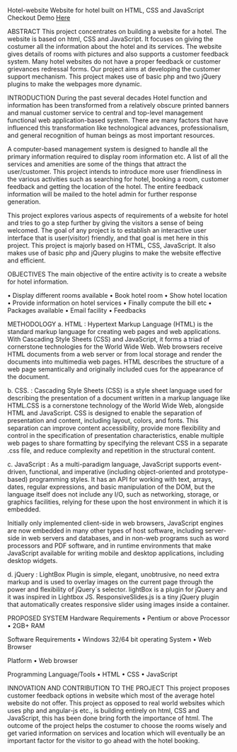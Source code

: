Hotel-website
Website for hotel built on HTML, CSS and JavaScript
Checkout Demo [Here](file:///C:/Users/ramka/Downloads/hotel%20bookinsg%20website/desgin/index.html/)

ABSTRACT
This project concentrates on building a website for a hotel. The website is based on html, CSS and JavaScript. It focuses on giving the costumer all the information about the hotel and its services. The website gives details of rooms with pictures and also supports a customer feedback system. Many hotel websites do not have a proper feedback or customer grievances redressal forms. Our project aims at developing the customer support mechanism. This project makes use of basic php and two jQuery plugins to make the webpages more dynamic.

INTRODUCTION
During the past several decades Hotel function and information has been transformed from a relatively obscure printed banners and manual customer service to central and top-level management functional web application-based system. There are many factors that have influenced this transformation like technological advances, professionalism, and general recognition of human beings as most important resources.

A computer-based management system is designed to handle all the primary information required to display room information etc. A list of all the services and amenities are some of the things that attract the user/customer. This project intends to introduce more user friendliness in the various activities such as searching for hotel, booking a room, customer feedback and getting the location of the hotel. The entire feedback information will be mailed to the hotel admin for further response generation.

This project explores various aspects of requirements of a website for hotel and tries to go a step further by giving the visitors a sense of being welcomed. The goal of any project is to establish an interactive user interface that is user(visitor) friendly, and that goal is met here in this project. This project is majorly based on HTML, CSS, JavaScript. It also makes use of basic php and jQuery plugins to make the website effective and efficient.

OBJECTIVES
The main objective of the entire activity is to create a website for hotel information.

• Display different rooms available
• Book hotel room
• Show hotel location
• Provide information on hotel services
• Finally compute the bill etc
• Packages available
• Email facility
• Feedbacks

METHODOLOGY
a. HTML :
Hypertext Markup Language (HTML) is the standard markup language for creating web pages and web applications. With Cascading Style Sheets (CSS) and JavaScript, it forms a triad of cornerstone technologies for the World Wide Web. Web browsers receive HTML documents from a web server or from local storage and render the documents into multimedia web pages. HTML describes the structure of a web page semantically and originally included cues for the appearance of the document.

b. CSS. :
Cascading Style Sheets (CSS) is a style sheet language used for describing the presentation of a document written in a markup language like HTML.CSS is a cornerstone technology of the World Wide Web, alongside HTML and JavaScript. CSS is designed to enable the separation of presentation and content, including layout, colors, and fonts. This separation can improve content accessibility, provide more flexibility and control in the specification of presentation characteristics, enable multiple web pages to share formatting by specifying the relevant CSS in a separate .css file, and reduce complexity and repetition in the structural content.

c. JavaScript :
As a multi-paradigm language, JavaScript supports event-driven, functional, and imperative (including object-oriented and prototype-based) programming styles. It has an API for working with text, arrays, dates, regular expressions, and basic manipulation of the DOM, but the language itself does not include any I/O, such as networking, storage, or graphics facilities, relying for these upon the host environment in which it is embedded.

Initially only implemented client-side in web browsers, JavaScript engines are now embedded in many other types of host software, including server-side in web servers and databases, and in non-web programs such as word processors and PDF software, and in runtime environments that make JavaScript available for writing mobile and desktop applications, including desktop widgets.

d. jQuery :
LightBox Plugin is simple, elegant, unobtrusive, no need extra markup and is used to overlay images on the current page through the power and flexibility of jQuery´s selector. lightBox is a plugin for jQuery and it was inspired in Lightbox JS. ResponsiveSlides.js is a tiny jQuery plugin that automatically creates responsive slider using images inside a container.

PROPOSED SYSTEM
Hardware Requirements
• Pentium or above Processor
• 2GB+ RAM

Software Requirements
• Windows 32/64 bit operating System
• Web Browser

Platform
• Web browser

Programming Language/Tools
• HTML
• CSS
• JavaScript

INNOVATION AND CONTRIBUTION TO THE PROJECT
This project proposes customer feedback options in website which most of the average hotel website do not offer.
This project as opposed to real world websites which uses php and angular-js etc., is building entirely on html, CSS and JavaScript, this has been done bring forth the importance of html.
The outcome of the project helps the costumer to choose the rooms wisely and get varied information on services and location which will eventually be an important factor for the visitor to go ahead with the hotel booking.